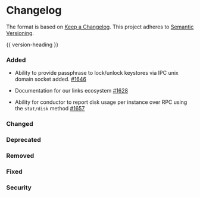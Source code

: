 # Changelog
The format is based on [Keep a Changelog](https://keepachangelog.com/en/1.0.0/).
This project adheres to [Semantic Versioning](https://semver.org/spec/v2.0.0.html).

{{ version-heading }}

### Added
* Ability to provide passphrase to lock/unlock keystores via IPC unix domain socket added. [#1646](https://github.com/holochain/holochain-rust/pull/1646) 

* Documentation for our links ecosystem [#1628](https://github.com/holochain/holochain-rust/pull/1628)

* Ability for conductor to report disk usage per instance over RPC using the `stat/disk` method [#1657](https://github.com/holochain/holochain-rust/pull/1657)

### Changed

### Deprecated

### Removed

### Fixed

### Security

